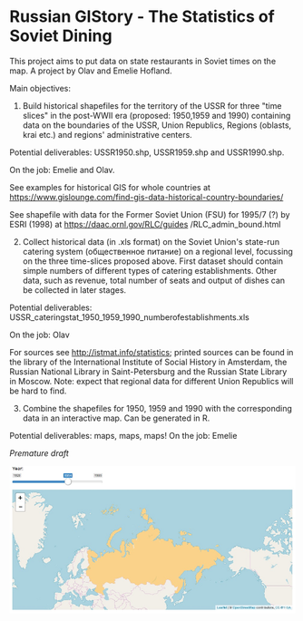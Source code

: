 # Russian GIStory  - The Statistics of Soviet Dining

This project aims to put data on state restaurants in Soviet times on the map. A project by Olav and Emelie Hofland.

Main objectives:

1. Build historical shapefiles for the territory of the USSR for three "time slices" in the post-WWII era (proposed: 1950,1959 and 1990) containing data on the boundaries of the USSR, Union Republics, Regions (oblasts, krai etc.) and regions' administrative centers. 

  Potential deliverables: USSR1950.shp, USSR1959.shp and USSR1990.shp. 

  On the job: Emelie and Olav.

  See examples for historical GIS for whole countries at https://www.gislounge.com/find-gis-data-historical-country-boundaries/

  See shapefile with data for the Former Soviet Union (FSU) for 1995/7 (?) by ESRI (1998) at https://daac.ornl.gov/RLC/guides   /RLC_admin_bound.html


2. Collect historical data (in .xls format) on the Soviet Union's state-run catering system (общественное питание) on a regional level, focussing on the three time-slices proposed above. First dataset should contain simple numbers of different types of catering establishments. Other data, such as revenue, total number of seats and output of dishes can be collected in later stages.

Potential deliverables: USSR_cateringstat_1950_1959_1990_numberofestablishments.xls

On the job: Olav

For sources see http://istmat.info/statistics; printed sources can be found in the library of the International Institute of Social History in Amsterdam, the Russian National Library in Saint-Petersburg and the Russian State Library in Moscow. Note: expect that regional data for different Union Republics will be hard to find.


3. Combine the shapefiles for 1950, 1959 and 1990 with the corresponding data in an interactive map. Can be generated in R. 

Potential deliverables: maps, maps, maps!
On the job: Emelie

_Premature draft_

![image](/assets/2018-04-02_draft.jpg)
